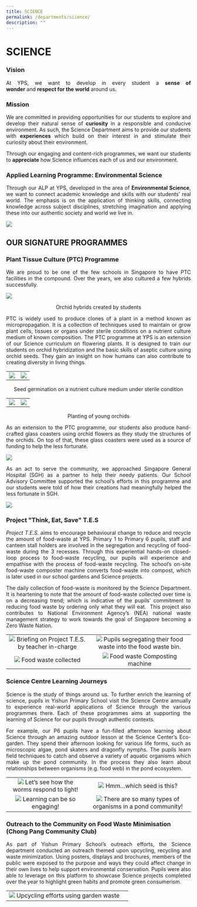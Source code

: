 ```yaml
---
title: SCIENCE
permalink: /departments/science/
description: ""
---
```

# SCIENCE

### Vision

<p style="text-align: justify;">At YPS, we want to develop in every student a <b>sense of wonder</b> and <b>respect for the world</b> around us.</p>

### Mission

<p style="text-align: justify;">We are committed in providing opportunities for our students to explore and develop their natural sense of <b>curiosity</b> in a responsible and conducive environment. As such, the Science Department aims to provide our students with <b>experiences</b> which build on their interest in and stimulate their curiosity about their environment.</p>

<p style="text-align: justify;">Through our engaging and content-rich programmes, we want our students to <b>appreciate</b> how Science influences each of us and our environment.</p>

### Applied Learning Programme: Environmental Science

<p style="text-align: justify;">Through our ALP at YPS, developed in the area of <b>Environmental Science</b>, we want to connect academic knowledge and skills with our students’ real world. The emphasis is on the application of thinking skills, connecting knowledge across subject disciplines, stretching imagination and applying these into our authentic society and world we live in.</p>

![](/images/Departments/SCIENCE/ALP_Overview.jpg)

## OUR SIGNATURE PROGRAMMES

### **Plant Tissue Culture (PTC) Programme**

<p style="text-align: justify;">We are proud to be one of the few schools in Singapore to have PTC facilities in the compound. Over the years, we also cultured a few hybrids successfully.</p>

![](/images/Departments/SCIENCE/SC_03_2018.png)

<center>Orchid hybrids created by students</center>

<p style="text-align: justify;">PTC is widely used to produce clones of a plant in a method known as micropropagation. It is a collection of techniques used to maintain or grow plant cells, tissues or organs under sterile conditions on a nutrient culture medium of known composition. The PTC programme at YPS is an extension of our Science curriculum on flowering plants. It is designed to train our students on orchid hybridization and the basic skills of aseptic culture using orchid seeds. They gain an insight on how humans can also contribute to creating diversity in living things.</p>

|   |   |
|:-:|:-:|
|  ![](/images/Departments/SCIENCE/SC_04_2018.png)   | ![](/images/Departments/SCIENCE/SC_05_2018.png)    |

<center>Seed germination on a nutrient culture medium under sterile condition</center>

|   |   |
|:-:|:-:|
|  ![](/images/Departments/SCIENCE/SC_06_2018.png)   | ![](/images/Departments/SCIENCE/SC_07_2018.png)    |

<center>Planting of young orchids</center>

<p style="text-align: justify;">As an extension to the PTC programme, our students also produce hand-crafted glass coasters using orchid flowers as they study the structures of the orchids. On top of that, these glass coasters were used as a source of funding to help the less fortunate.</p>

![](/images/Departments/SCIENCE/SC_08_2018.png)

<p style="text-align: justify;">As an act to serve the community, we approached Singapore General Hospital (SGH) as a partner to help their needy patients. Our School Advisory Committee supported the school’s efforts in this programme and our students were told of how their creations had meaningfully helped the less fortunate in SGH.</p>

![](/images/Departments/SCIENCE/SC_09_2018.png)


### **Project "Think, Eat, Save" T.E.S**  

<p style="text-align: justify;"><i>Project T.E.S.</i> aims to encourage behavioural change to reduce and recycle the amount of food-waste at YPS. Primary 1 to Primary 6 pupils, staff and canteen stall holders are involved in the segregation and recycling of food-waste during the 3 recesses. Through this experiential hands-on closed-loop process to food-waste recycling, our pupils will experience and empathise with the process of food-waste recycling. The school’s on-site food-waste composter machine converts food-waste into compost, which is later used in our school gardens and Science projects.</p>

<p style="text-align: justify;">The daily collection of food-waste is monitored by the Science Department. It is heartening to note that the amount of food-waste collected over time is on a decreasing trend; which is indicative of the pupils’ commitment to reducing food waste by ordering only what they will eat.  This project also contributes to National Environment Agency’s (NEA) national waste management strategy to work towards the goal of Singapore becoming a Zero Waste Nation.</p>

|   |   |
|:-:|:-:|
|  ![](/images/Departments/SCIENCE/Project_TES_1.jpg)  Briefing on Project T.E.S. by teacher in-charge    |   ![](/images/Departments/SCIENCE/Project_TES_2.jpg)  Pupils segregating their food waste into the food waste bin.  |
|   ![](/images/Departments/SCIENCE/Project_TES_3.jpg)   Food waste collected  |    ![](/images/Departments/SCIENCE/Project_TES_4.jpg)   Food waste Composting machine  |

### **Science Centre Learning Journeys**

<p style="text-align: justify;">Science is the study of things around us. To further enrich the learning of science, pupils in Yishun Primary School visit the Science Centre annually to experience real-world applications of Science through the various programmes there. Each of these programmes aims at supporting the learning of Science for our pupils through authentic contexts.  </p>

<p style="text-align: justify;">For example, our P6 pupils have a fun-filled afternoon learning about Science through an amazing outdoor lesson at the Science Center’s Eco-garden. They spend their afternoon looking for various life forms, such as microscopic algae, pond skaters and dragonfly nymphs. The pupils learn field techniques to catch and observe a variety of aquatic organisms which make up the pond community. In the process they also learn about relationships between organisms (e.g. food web) in the pond ecosystem.</p>

|   |   |
|:-:|:-:|
| ![](/images/Departments/SCIENCE/Sci_LJ_1.jpg)  Let’s see how the worms respond to light! |  ![](/images/Departments/SCIENCE/Sci_LJ_2.jpg) Hmm…which seed is this? |
|   ![](/images/Departments/SCIENCE/Sci_LJ_3.jpg) Learning can be so engaging! |  ![](/images/Departments/SCIENCE/Sci_LJ_4.jpg)  There are so many types of organisms in a pond community! |

### **Outreach to the Community on Food Waste Minimisation (Chong Pang Community Club)**   

<p style="text-align: justify;">As part of Yishun Primary School’s outreach efforts, the Science department conducted an outreach themed upon upcycling, recycling and waste minimization. Using posters, displays and brochures, members of the public were exposed to the purpose and ways they could affect change in their own lives to help support environmental conservation. Pupils were also able to leverage on this platform to showcase Science projects completed over the year to highlight green habits and promote green consumerism.</p>

|   |   |
|:-:|:-:|
|  ![](/images/Departments/SCIENCE/Sci_Outreach_1.jpg) Upcycling efforts using garden waste |   |

